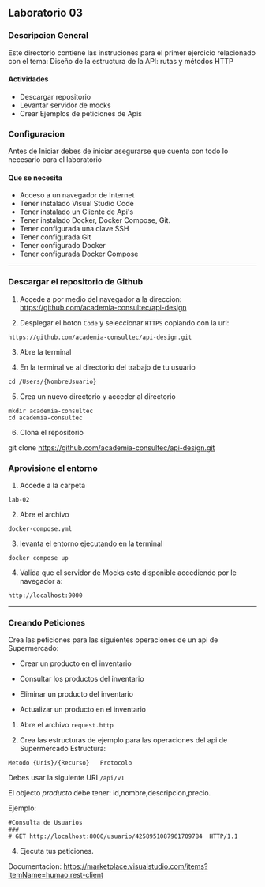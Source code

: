 
## Laboratorio 03


### Descripcion General

Este directorio contiene las instruciones para el primer ejercicio relacionado con el tema: Diseño de la estructura de la API: rutas y métodos HTTP




#### Actividades

* Descargar repositorio
* Levantar servidor de mocks
* Crear Ejemplos de peticiones de Apis


### Configuracion

Antes de Iniciar debes de iniciar asegurarse que cuenta con todo lo necesario para el laboratorio


#### Que se necesita

* Acceso a un navegador de Internet
* Tener instalado Visual Studio Code
* Tener instalado un Cliente de Api's
* Tener instalado Docker, Docker Compose, Git.
* Tener configurada una clave SSH
* Tener configurada Git
* Tener configurado Docker
* Tener configurada Docker Compose

---

### Descargar el repositorio de Github

1. Accede a por medio del navegador a la direccion: 
https://github.com/academia-consultec/api-design

2. Desplegar el boton `Code` y seleccionar `HTTPS` copiando con la url:

`https://github.com/academia-consultec/api-design.git`

3. Abre la terminal  

4. En la terminal ve al directorio del trabajo de tu usuario 

`cd /Users/{NombreUsuario}`

5. Crea un nuevo directorio y acceder al directorio

```
mkdir academia-consultec
cd academia-consultec
```

6. Clona el repositorio

git clone https://github.com/academia-consultec/api-design.git



### Aprovisione el entorno 

1. Accede a la carpeta 

`lab-02` 

2. Abre el archivo 

`docker-compose.yml`

3. levanta el entorno ejecutando en la terminal 

`docker compose up`

4. Valida que el servidor de Mocks este disponible accediendo por le navegador a:

`http://localhost:9000`

---

### Creando Peticiones

Crea las peticiones para las siguientes operaciones de un api de Supermercado:

* Crear un producto en el inventario 

* Consultar los productos del inventario

* Eliminar un producto del inventario

* Actualizar un producto en el inventario


1. Abre el archivo `request.http`

2. Crea las estructuras de ejemplo para las operaciones del api de Supermercado
Estructura:

`Metodo {Uris}/{Recurso}   Protocolo `

Debes usar la siguiente URI  `/api/v1`

El objecto *producto* debe tener: id,nombre,descripcion,precio.

Ejemplo: 
```
#Consulta de Usuarios
### 
# GET http://localhost:8000/usuario/4258951087961709784  HTTP/1.1
```

4. Ejecuta tus peticiones.


Documentacion: https://marketplace.visualstudio.com/items?itemName=humao.rest-client